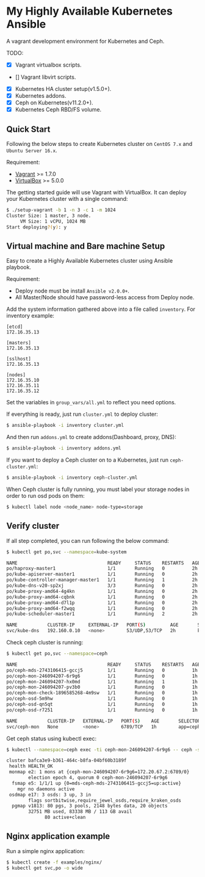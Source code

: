 # My Highly Available Kubernetes Ansible
A vagrant development environment for Kubernetes and Ceph.

TODO:
- [x] Vagrant virtualbox scripts.
- []  Vagrant libvirt scripts.
- [x] Kubernetes HA cluster setup(v1.5.0+).
- [x] Kubernetes addons.
- [x] Ceph on Kubernetes(v11.2.0+).
- [x] Kubernetes Ceph RBD/FS volume.

## Quick Start
Following the below steps to create Kubernetes cluster on `CentOS 7.x` and `Ubuntu Server 16.x`.

Requirement:
* [Vagrant](https://www.vagrantup.com/downloads.html) >= 1.7.0
* [VirtualBox](https://www.virtualbox.org/wiki/Downloads) >= 5.0.0

The getting started guide will use Vagrant with VirtualBox. It can deploy your Kubernetes cluster with a single command:
```sh
$ ./setup-vagrant -b 1 -n 3 -c 1 -m 1024
Cluster Size: 1 master, 3 node.
     VM Size: 1 vCPU, 1024 MB
Start deploying?(y): y
```

## Virtual machine and Bare machine Setup
Easy to create a Highly Available Kubernetes cluster using Ansible playbook.  

Requirement:
* Deploy node must be install `Ansible v2.0.0+`.
* All Master/Node should have password-less access from Deploy node.

Add the system information gathered above into a file called `inventory`. For inventory example:
```
[etcd]
172.16.35.13

[masters]
172.16.35.13

[sslhost]
172.16.35.13

[nodes]
172.16.35.10
172.16.35.11
172.16.35.12
```

Set the variables in `group_vars/all.yml` to reflect you need options.

If everything is ready, just run `cluster.yml` to deploy cluster:
```sh
$ ansible-playbook -i inventory cluster.yml
```

And then run `addons.yml` to create addons(Dashboard, proxy, DNS):
```sh
$ ansible-playbook -i inventory addons.yml
```

If you want to deploy a Ceph cluster on to a Kubernetes, just run `ceph-cluster.yml`:
```sh
$ ansible-playbook -i inventory ceph-cluster.yml
```

When Ceph cluster is fully running, you must label your storage nodes in order to run osd pods on them:
```sh
$ kubectl label node <node_name> node-type=storage
```

## Verify cluster
If all step completed, you can run following the below command:
```sh
$ kubectl get po,svc --namespace=kube-system

NAME                                 READY     STATUS    RESTARTS   AGE       IP             NODE
po/haproxy-master1                   1/1       Running   0          2h        172.16.35.13   master1
po/kube-apiserver-master1            1/1       Running   0          2h        172.16.35.13   master1
po/kube-controller-manager-master1   1/1       Running   1          2h        172.16.35.13   master1
po/kube-dns-v20-sp2xj                3/3       Running   0          2h        172.20.3.2     node3
po/kube-proxy-amd64-4g4kn            1/1       Running   0          2h        172.16.35.12   node3
po/kube-proxy-amd64-cqbnk            1/1       Running   0          2h        172.16.35.11   node2
po/kube-proxy-amd64-d7l1p            1/1       Running   0          2h        172.16.35.10   node1
po/kube-proxy-amd64-f2wqq            1/1       Running   0          2h        172.16.35.13   master1
po/kube-scheduler-master1            1/1       Running   2          2h        172.16.35.13   master1

NAME           CLUSTER-IP     EXTERNAL-IP   PORT(S)         AGE       SELECTOR
svc/kube-dns   192.160.0.10   <none>        53/UDP,53/TCP   2h        k8s-app=kube-dns
```

Check ceph cluster is running:
```sh
$ kubectl get po,svc --namespace=ceph

NAME                                 READY     STATUS    RESTARTS   AGE       IP            NODE
po/ceph-mds-2743106415-gccj5         1/1       Running   0          1h        172.20.67.4   node1
po/ceph-mon-246094207-6r9g6          1/1       Running   0          1h        172.20.67.2   node1
po/ceph-mon-246094207-hx0md          1/1       Running   1          1h        172.20.77.3   node2
po/ceph-mon-246094207-pv3b0          1/1       Running   0          1h        172.20.3.3    node3
po/ceph-mon-check-1896585268-4m9sw   1/1       Running   0          1h        172.20.77.2   node2
po/ceph-osd-5m9hw                    1/1       Running   0          1h        172.20.3.4    node3
po/ceph-osd-qn5qt                    1/1       Running   0          1h        172.20.77.4   node2
po/ceph-osd-r7251                    1/1       Running   0          1h        172.20.67.3   node1

NAME           CLUSTER-IP   EXTERNAL-IP   PORT(S)    AGE       SELECTOR
svc/ceph-mon   None         <none>        6789/TCP   1h        app=ceph,daemon=mon
```

Get ceph status using kubectl exec:
```sh
$ kubectl --namespace=ceph exec -ti ceph-mon-246094207-6r9g6 -- ceph -s

cluster bafca3e9-b361-464c-b8fa-04bf60b3189f
 health HEALTH_OK
 monmap e2: 1 mons at {ceph-mon-246094207-6r9g6=172.20.67.2:6789/0}
        election epoch 4, quorum 0 ceph-mon-246094207-6r9g6
  fsmap e5: 1/1/1 up {0=mds-ceph-mds-2743106415-gccj5=up:active}
    mgr no daemons active
 osdmap e17: 3 osds: 3 up, 3 in
        flags sortbitwise,require_jewel_osds,require_kraken_osds
  pgmap v1813: 80 pgs, 3 pools, 2148 bytes data, 20 objects
        32751 MB used, 83338 MB / 113 GB avail
              80 active+clean
```

## Nginx application example
Run a simple nginx application:
```sh
$ kubectl create -f examples/nginx/
$ kubectl get svc,po -o wide
```
